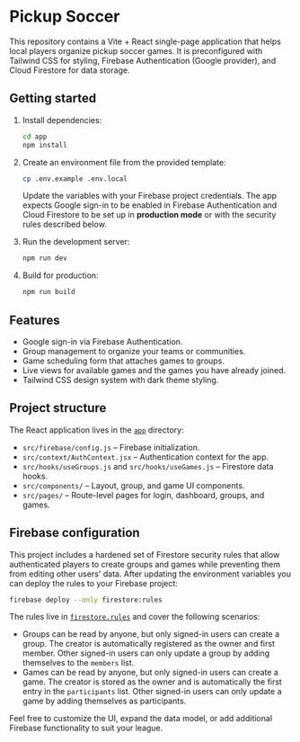# Pickup Soccer

This repository contains a Vite + React single-page application that helps local players organize pickup soccer games. It is preconfigured with Tailwind CSS for styling, Firebase Authentication (Google provider), and Cloud Firestore for data storage.

## Getting started

1. Install dependencies:

   ```bash
   cd app
   npm install
   ```

2. Create an environment file from the provided template:

   ```bash
   cp .env.example .env.local
   ```

   Update the variables with your Firebase project credentials. The app expects Google sign-in to be enabled in Firebase Authentication and Cloud Firestore to be set up in **production mode** or with the security rules described below.

3. Run the development server:

   ```bash
   npm run dev
   ```

4. Build for production:

   ```bash
   npm run build
   ```

## Features

- Google sign-in via Firebase Authentication.
- Group management to organize your teams or communities.
- Game scheduling form that attaches games to groups.
- Live views for available games and the games you have already joined.
- Tailwind CSS design system with dark theme styling.

## Project structure

The React application lives in the [`app`](./app) directory:

- `src/firebase/config.js` – Firebase initialization.
- `src/context/AuthContext.jsx` – Authentication context for the app.
- `src/hooks/useGroups.js` and `src/hooks/useGames.js` – Firestore data hooks.
- `src/components/` – Layout, group, and game UI components.
- `src/pages/` – Route-level pages for login, dashboard, groups, and games.

## Firebase configuration

This project includes a hardened set of Firestore security rules that allow authenticated players to create groups and games while preventing them from editing other users' data. After updating the environment variables you can deploy the rules to your Firebase project:

```bash
firebase deploy --only firestore:rules
```

The rules live in [`firestore.rules`](./firestore.rules) and cover the following scenarios:

- Groups can be read by anyone, but only signed-in users can create a group. The creator is automatically registered as the owner and first member. Other signed-in users can only update a group by adding themselves to the `members` list.
- Games can be read by anyone, but only signed-in users can create a game. The creator is stored as the owner and is automatically the first entry in the `participants` list. Other signed-in users can only update a game by adding themselves as participants.

Feel free to customize the UI, expand the data model, or add additional Firebase functionality to suit your league.
